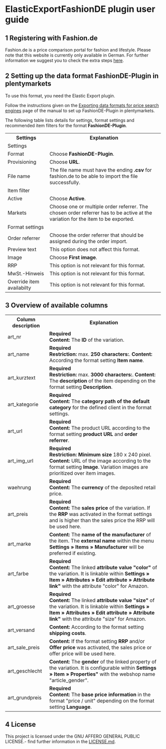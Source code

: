 # ElasticExportFashionDE plugin user guide

<div class="container-toc"></div>

## 1 Registering with Fashion.de

Fashion.de is a price comparison portal for fashion and lifestyle. Please note that this website is currently only available in German. For further information we suggest you to check the extra steps [here](http://www.fashion.de/shops/Fashion-Info/Partner-werden/).

## 2 Setting up the data format FashionDE-Plugin in plentymarkets

To use this format, you need the Elastic Export plugin.

Follow the instructions given on the [Exporting data formats for price search engines](https://knowledge.plentymarkets.com/en/basics/data-exchange/exporting-data#30) page of the manual to set up FashionDE-Plugin in plentymarkets.

The following table lists details for settings, format settings and recommended item filters for the format **FashionDE-Plugin**.
<table>
    <tr>
        <th>
            Settings
        </th>
        <th>
            Explanation
        </th>
    </tr>
    <tr>
        <td class="th" colspan="2">
            Settings
        </td>
    </tr>
    <tr>
        <td>
            Format
        </td>
        <td>
            Choose <b>FashionDE-Plugin</b>.
        </td>        
    </tr>
    <tr>
        <td>
            Provisioning
        </td>
        <td>
            Choose <b>URL</b>.
        </td>        
    </tr>
    <tr>
        <td>
            File name
        </td>
        <td>
            The file name must have the ending <b>.csv</b> for fashion.de to be able to import the file successfully.
        </td>        
    </tr>
    <tr>
        <td class="th" colspan="2">
            Item filter
        </td>
    </tr>
    <tr>
        <td>
            Active
        </td>
        <td>
            Choose <b>Active</b>.
        </td>        
    </tr>
    <tr>
        <td>
            Markets
        </td>
        <td>
            Choose one or multiple order referrer. The chosen order referrer has to be active at the variation for the item to be exported.
        </td>        
    </tr>
    <tr>
        <td class="th" colspan="2">
            Format settings
        </td>
    </tr>
    <tr>
        <td>
            Order referrer
        </td>
        <td>
            Choose the order referrer that should be assigned during the order import.
        </td>        
    </tr>
    <tr>
        <td>
            Preview text
        </td>
        <td>
            This option does not affect this format.
        </td>        
    </tr>
    <tr>
        <td>
            Image
        </td>
        <td>
            Choose <b>First image</b>.
        </td>        
    </tr>
    <tr>
        <td>
            RRP
        </td>
        <td>
            This option is not relevant for this format.
        </td>        
    </tr>
    <tr>
        <td>
            MwSt.-Hinweis
        </td>
        <td>
            This option is not relevant for this format.
        </td>        
    </tr>
    <tr>
        <td>
            Override item availabilty
        </td>
        <td>
            This option is not relevant for this format.
        </td>        
    </tr>
</table>

## 3 Overview of available columns
<table>
    <tr>
        <th>
            Column description
        </th>
        <th>
            Explanation
        </th>
    </tr>
    <tr>
        <td>
            art_nr
        </td>
        <td>
            <b>Required</b><br>
            <b>Content:</b> The <b>ID</b> of the variation.
        </td>        
    </tr>
    <tr>
        <td>
            art_name
        </td>
        <td>
            <b>Required</b><br>
            <b>Restriction:</b> max. <b>250 characters:</b>.
            <b>Content:</b> According the format setting <b>Item name</b>.
        </td>        
    </tr>
    <tr>
        <td>
            art_kurztext
        </td>
        <td>
            <b>Required</b><br>
            <b>Restriction:</b> max. <b>3000 characters:</b>.
            <b>Content:</b> The <b>description</b> of the item depending on the format setting <b>Description</b>.
        </td>        
    </tr>
    <tr>
        <td>
            art_kategorie
        </td>
        <td>
            <b>Required</b><br>
            <b>Content:</b> The <b>category path of the default category</b> for the defined client in the format settings.
        </td>        
    </tr>
    <tr>
        <td>
            art_url
        </td>
        <td>
        	<b>Required</b><br>
			<b>Content:</b> The product URL according to the format setting <b>product URL</b> and <b>order referrer</b>.
        </td>        
    </tr>
    <tr>
        <td>
            art_img_url
        </td>
        <td>
        	<b>Required</b><br>
            <b>Restriction:</b> <b>Minimum size</b> 180 x 240 pixel.
			<b>Content:</b> URL of the image according to the format setting <b>Image</b>. Variation images are prioritized over item images.
        </td>        
    </tr>
    <tr>
        <td>
            waehrung
        </td>
        <td>
        	<b>Required</b><br>
            <b>Content:</b> The <b>currency</b> of the deposited retail price.
        </td>        
    </tr>
    <tr>
        <td>
            art_preis
        </td>
        <td>
        	<b>Required</b><br>
            <b>Content:</b> The <b>sales price</b> of the variation. If the <b>RRP</b> was activated in the format settings and is higher than the sales price the RRP will be used here.
        </td>        
    </tr>
    <tr>
        <td>
            art_marke
        </td>
        <td>
            <b>Content:</b> The <b>name of the manufacturer</b> of the item. The <b>external name</b> within the menu <b>Settings » Items » Manufacturer</b> will be preferred if existing.
        </td>        
    </tr>
    <tr>
        <td>
            art_farbe
        </td>
        <td>
            <b>Required</b><br>
            <b>Content:</b> The linked <b>attribute value "color"</b> of the variation. It is linkable within <b>Settings » Item » Attributes » Edit attribute » Attribute link"</b> with the attribute "color" for Amazon.
        </td>        
    </tr>
    <tr>
        <td>
            art_groesse
        </td>
        <td>
        	<b>Required</b><br>
			<b>Content:</b> The linked <b>attribute value "size"</b> of the variation. It is linkable within <b>Settings » Item » Attributes » Edit attribute » Attribute link"</b> with the attribute "size" for Amazon.
        </td>        
    </tr>
    <tr>
        <td>
            art_versand
        </td>
        <td>
            <b>Content:</b> According to the format setting <b>shipping costs</b>.
        </td>        
    </tr>
    <tr>
        <td>
            art_sale_preis
        </td>
        <td>
            <b>Content:</b> If the format setting <b>RRP</b> and/or <b>Offer price</b> was activated, the sales price or offer price will be used here.
        </td>        
    </tr>
    <tr>
        <td>
            art_geschlecht
        </td>
        <td>
            <b>Content:</b> The <b>gender</b> of the linked property of the variation. It is configurable within <b>Settings » Item » Properties"</b> with the webshop name "article_gender".
        </td>        
    </tr>
    <tr>
        <td>
            art_grundpreis
        </td>
        <td>
        	<b>Required</b><br>
            <b>Content:</b> The <b>base price information</b> in the format "price / unit" depending on the format setting <b>Language</b>.
        </td>        
    </tr>
</table>

## 4 License

This project is licensed under the GNU AFFERO GENERAL PUBLIC LICENSE.- find further information in the [LICENSE.md](https://github.com/plentymarkets/plugin-elastic-export-fashion-de/blob/master/LICENSE.md).
